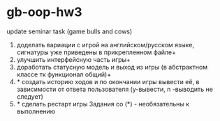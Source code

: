 # gb-oop-hw3
update seminar task (game bulls and cows)

1. доделать вариации с игрой на английском/русском языке, сигнатуры уже приведены в прикрепленном файле+
2. улучшить интерфейсную часть игры+
3. доработать статусную модель и выход из игры (в абстрактном классе тк функционал общий)+
4. \* создать историю ходов и по окончании игры вывести её, в зависимости от ответа пользователя (y-вывести, n -выводить не следует)
5. \* сделать рестарт игры
Задания со (*) - необязательны к выполнению

